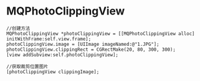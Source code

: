 # MQPhotoClippingView

    //创建方法
    MQPhotoClippingView *photoClippingView = [[MQPhotoClippingView alloc] initWithFrame:self.view.frame];
    photoClippingView.image = [UIImage imageNamed:@"1.JPG"];
    photoClippingView.clippingRect = CGRectMake(20, 80, 300, 300);
    [view addSubview:self.photoClippingView];
 
    //获取裁剪位置图片
    [photoClippingView clippingImage];
    
    
    
